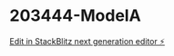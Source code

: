 # 203444-ModelA

[Edit in StackBlitz next generation editor ⚡️](https://stackblitz.com/~/github.com/kevin-turing/203444-ModelA)